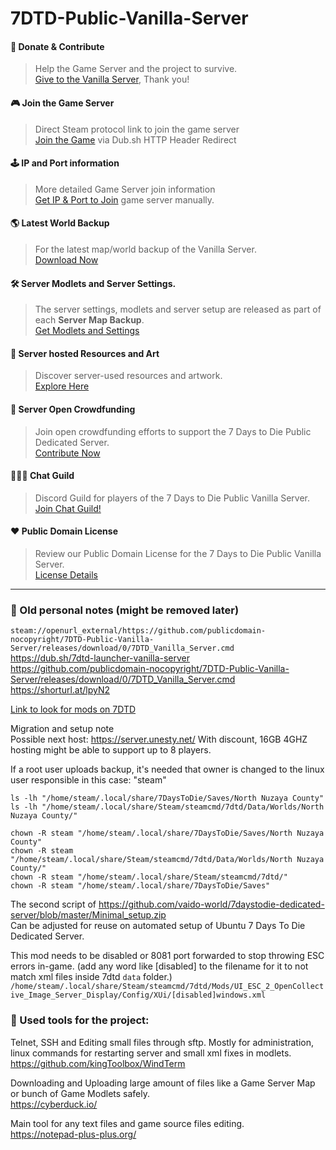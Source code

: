# 7DTD-Public-Vanilla-Server

#### 💸 Donate & Contribute
> Help the Game Server and the project to survive.  
> [Give to the Vanilla Server](https://opencollective.com/7-days-to-die-public-server-wi/projects/7-days-to-die-public-dedicated/contribute/say-thank-you-70666/checkout?redirect=https://publicdomain-nocopyright.github.io/7DTD-Public-Vanilla-Server/splashscreen/Open-Collective-Post-Donation-Redirect-Handler.html?callback&tags=7DTD_in-game_Donate_Button), Thank you!

#### 🎮 Join the Game Server
> Direct Steam protocol link to join the game server   
 [Join the Game](https://dub.sh/7-Days-To-Die-Public-Server)
> via Dub.sh HTTP Header Redirect

#### 🕹️ IP and Port information
> More detailed Game Server join information  
> [Get IP & Port to Join](https://publicdomain-nocopyright.github.io/7DTD-Public-Vanilla-Server/get-join-information.html) game server manually.
#### 🌎 Latest World Backup
> For the latest map/world backup of the Vanilla Server.  
 [Download Now](https://github.com/publicdomain-nocopyright/7DTD-Vanilla-Public-Server-Map/releases)  

#### 🛠️ Server Modlets and Server Settings.
> The server settings, modlets and server setup are released as part of each **Server Map Backup**.  
> [Get Modlets and Settings](https://github.com/publicdomain-nocopyright/7DTD-Vanilla-Public-Server-Map/releases)

#### 🎨 Server hosted Resources and Art
> Discover server-used resources and artwork.  
> [Explore Here](https://github.com/publicdomain-nocopyright/7DTD-Public-Vanilla-Server/releases)

#### 👤 Server Open Crowdfunding
> Join open crowdfunding efforts to support the 7 Days to Die Public Dedicated Server.  
> [Contribute Now](https://opencollective.com/7-days-to-die-public-server-wi/projects/7-days-to-die-public-dedicated)

#### 🙋🏻‍♂️ Chat Guild
> Discord Guild for players of the 7 Days to Die Public Vanilla Server.  
> [Join Chat Guild!](https://discord.com/invite/uJxahJdzzS)

#### ❤️ Public Domain License
> Review our Public Domain License for the 7 Days to Die Public Vanilla Server.  
> [License Details](https://github.com/publicdomain-nocopyright/7DTD-Public-Vanilla-Server/blob/main/LICENSE)


---

### 📝 Old personal notes (might be removed later)
`steam://openurl_external/https://github.com/publicdomain-nocopyright/7DTD-Public-Vanilla-Server/releases/download/0/7DTD_Vanilla_Server.cmd`  
https://dub.sh/7dtd-launcher-vanilla-server  
https://github.com/publicdomain-nocopyright/7DTD-Public-Vanilla-Server/releases/download/0/7DTD_Vanilla_Server.cmd  
https://shorturl.at/lpyN2  


[Link to look for mods on 7DTD](https://www.google.com/search?q=more+zombies+infestation+site%3Ahttps%3A%2F%2Fwww.nexusmods.com%2F7daystodie%2Fmods%2F+OR+site%3Ahttps%3A%2F%2F7daystodiemods.com%2F+-site%3Ahttps%3A%2F%2Fwww.nexusmods.com%2F7daystodie%2Fmods%2Ftoprecent%2F++-site%3Ahttps%3A%2F%2Fwww.nexusmods.com%2F7daystodie%2Fmods%2Ftop+-site%3Ahttps%3A%2F%2Fwww.nexusmods.com%2F7daystodie%2Fmods%2Ftopalltime&sca_esv=c815caab5ae43dfb&sca_upv=1&sxsrf=ACQVn08NHSzgD2pOBkv-FpbdsIcl3SwIbw%3A1712991462623&ei=5iwaZtfOJaeHxc8PrZykyA0&ved=0ahUKEwjX2Ye9zr6FAxWnQ_EDHS0OCdkQ4dUDCBA&uact=5&oq=more+zombies+infestation+site%3Ahttps%3A%2F%2Fwww.nexusmods.com%2F7daystodie%2Fmods%2F+OR+site%3Ahttps%3A%2F%2F7daystodiemods.com%2F+-site%3Ahttps%3A%2F%2Fwww.nexusmods.com%2F7daystodie%2Fmods%2Ftoprecent%2F++-site%3Ahttps%3A%2F%2Fwww.nexusmods.com%2F7daystodie%2Fmods%2Ftop+-site%3Ahttps%3A%2F%2Fwww.nexusmods.com%2F7daystodie%2Fmods%2Ftopalltime&gs_lp=Egxnd3Mtd2l6LXNlcnAilwJtb3JlIHpvbWJpZXMgaW5mZXN0YXRpb24gc2l0ZTpodHRwczovL3d3dy5uZXh1c21vZHMuY29tLzdkYXlzdG9kaWUvbW9kcy8gT1Igc2l0ZTpodHRwczovLzdkYXlzdG9kaWVtb2RzLmNvbS8gLXNpdGU6aHR0cHM6Ly93d3cubmV4dXNtb2RzLmNvbS83ZGF5c3RvZGllL21vZHMvdG9wcmVjZW50LyAgLXNpdGU6aHR0cHM6Ly93d3cubmV4dXNtb2RzLmNvbS83ZGF5c3RvZGllL21vZHMvdG9wIC1zaXRlOmh0dHBzOi8vd3d3Lm5leHVzbW9kcy5jb20vN2RheXN0b2RpZS9tb2RzL3RvcGFsbHRpbWVIAFAAWABwAHgAkAEAmAEAoAEAqgEAuAEDyAEA-AEB-AECmAIAoAIAmAMAkgcAoAcA&sclient=gws-wiz-serp#ip=1)

Migration and setup note  
Possible next host: https://server.unesty.net/
With discount, 16GB 4GHZ hosting might be able to support up to 8 players.  

If a root user uploads backup, it's needed that owner is changed to the linux user responsible in this case: "steam"  
```
ls -lh "/home/steam/.local/share/7DaysToDie/Saves/North Nuzaya County"
ls -lh "/home/steam/.local/share/Steam/steamcmd/7dtd/Data/Worlds/North Nuzaya County/"

chown -R steam "/home/steam/.local/share/7DaysToDie/Saves/North Nuzaya County"
chown -R steam "/home/steam/.local/share/Steam/steamcmd/7dtd/Data/Worlds/North Nuzaya County/"
chown -R steam "/home/steam/.local/share/Steam/steamcmd/7dtd/"
chown -R steam "/home/steam/.local/share/7DaysToDie/Saves"

```
The second script of https://github.com/vaido-world/7daystodie-dedicated-server/blob/master/Minimal_setup.zip  
Can be adjusted for reuse on automated setup of Ubuntu 7 Days To Die Dedicated Server.  

This mod needs to be disabled or 8081 port forwarded to stop throwing ESC errors in-game. (add any word like [disabled] to the filename for it to not match xml files inside 7dtd `data` folder.)  
`
/home/steam/.local/share/Steam/steamcmd/7dtd/Mods/UI_ESC_2_OpenCollective_Image_Server_Display/Config/XUi/[disabled]windows.xml
`




### 💼 Used tools for the project:   
Telnet, SSH and Editing small files through sftp. Mostly for administration, linux commands for restarting server and small xml fixes in modlets. 
https://github.com/kingToolbox/WindTerm

Downloading and Uploading large amount of files like a Game Server Map or bunch of Game Modlets safely.  
https://cyberduck.io/

Main tool for any text files and game source files editing.  
https://notepad-plus-plus.org/
